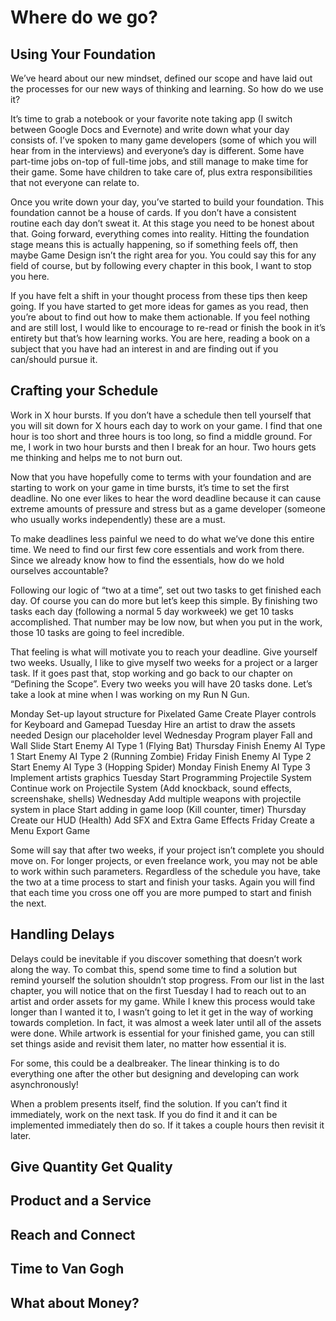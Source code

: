 # Where do we go?

## Using Your Foundation
We’ve heard about our new mindset, defined our scope and have laid out the processes for our new ways of thinking and learning. So how do we use it? 

It’s time to grab a notebook or your favorite note taking app (I switch between Google Docs and Evernote) and write down what your day consists of. I’ve spoken to many game developers (some of which you will hear from in the interviews) and everyone’s day is different. Some have part-time jobs on-top of full-time jobs, and still manage to make time for their game. Some have children to take care of, plus extra responsibilities that not everyone can relate to. 

Once you write down your day, you’ve started to build your foundation. This foundation cannot be a house of cards. If you don’t have a consistent routine each day don’t sweat it. At this stage you need to be honest about that. Going forward, everything comes into reality. Hitting the foundation stage means this is actually happening, so if something feels off, then maybe Game Design isn’t the right area for you. You could say this for any field of course, but by following every chapter in this book, I want to stop you here.

If you have felt a shift in your thought process from these tips then keep going. If you have started to get more ideas for games as you read, then you’re about to find out how to make them actionable. If you feel nothing and are still lost, I would like to encourage to re-read or finish the book in it’s entirety but that’s how learning works. You are here, reading a book on a subject that you have had an interest in and are finding out if you can/should pursue it.

## Crafting your Schedule
Work in X hour bursts. If you don’t have a schedule then tell yourself that you will sit down for X hours each day to work on your game. I find that one hour is too short and three hours is too long, so find a middle ground. For me, I work in two hour bursts and then I break for an hour. Two hours gets me thinking and helps me to not burn out. 

Now that you have hopefully come to terms with your foundation and are starting to work on your game in time bursts, it’s time to set the first deadline. No one ever likes to hear the word deadline because it can cause extreme amounts of pressure and stress but as a game developer (someone who usually works independently) these are a must.

To make deadlines less painful we need to do what we’ve done this entire time. We need to find our first few core essentials and work from there. Since we already know how to find the essentials, how do we hold ourselves accountable? 

Following our logic of “two at a time”, set out two tasks to get finished each day. Of course you can do more but let’s keep this simple. By finishing two tasks each day (following a normal 5 day workweek) we get 10 tasks accomplished. That number may be low now, but when you put in the work, those 10 tasks are going to feel incredible. 

That feeling is what will motivate you to reach your deadline. Give yourself two weeks. Usually, I like to give myself two weeks for a project or a larger task. If it goes past that, stop working and go back to our chapter on “Defining the Scope”. Every two weeks you will have 20 tasks done. Let’s take a look at mine when I was working on my Run N Gun.

Monday
Set-up layout structure for Pixelated Game
Create Player controls for Keyboard and Gamepad
Tuesday
Hire an artist to draw the assets needed
Design our placeholder level
Wednesday
Program player Fall and Wall Slide
Start Enemy AI Type 1 (Flying Bat)
Thursday
Finish Enemy AI Type 1
Start Enemy AI Type 2 (Running Zombie)
Friday
Finish Enemy AI Type 2
Start Enemy AI Type 3 (Hopping Spider)
Monday
Finish Enemy AI Type 3
Implement artists graphics
Tuesday
Start Programming Projectile System
Continue work on Projectile System (Add knockback, sound effects, screenshake, shells)
Wednesday
Add multiple weapons with projectile system in place
Start adding in game loop (Kill counter, timer)
Thursday
Create our HUD (Health)
Add SFX and Extra Game Effects
Friday
Create a Menu
Export Game

Some will say that after two weeks, if your project isn’t complete you should move on. For longer projects, or even freelance work, you may not be able to work within such parameters. Regardless of the schedule you have, take the two at a time process to start and finish your tasks. Again you will find that each time you cross one off you are more pumped to start and finish the next.

## Handling Delays
Delays could be inevitable if you discover something that doesn’t work along the way. To combat this, spend some time to find a solution but remind yourself the solution shouldn’t stop progress. From our list in the last chapter, you will notice that on the first Tuesday I had to reach out to an artist and order assets for my game. While I knew this process would take longer than I wanted it to, I wasn’t going to let it get in the way of working towards completion. In fact, it was almost a week later until all of the assets were done. While artwork is essential for your finished game, you can still set things aside and revisit them later, no matter how essential it is.

For some, this could be a dealbreaker. The linear thinking is to do everything one after the other but designing and developing can work asynchronously! 

When a problem presents itself, find the solution. If you can’t find it immediately, work on the next task. If you do find it and it can be implemented immediately then do so. If it takes a couple hours then revisit it later. 

## Give Quantity Get Quality

## Product and a Service

## Reach and Connect

## Time to Van Gogh

## What about Money?
